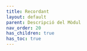 ```yaml
---
title: Recordant
layout: default
parent: Descripció del Mòdul
nav_order: 20
has_children: true
has_toc: true
---
```




